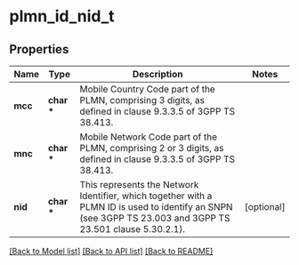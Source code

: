 # plmn_id_nid_t

## Properties
Name | Type | Description | Notes
------------ | ------------- | ------------- | -------------
**mcc** | **char \*** | Mobile Country Code part of the PLMN, comprising 3 digits, as defined in clause 9.3.3.5 of 3GPP TS 38.413.   | 
**mnc** | **char \*** | Mobile Network Code part of the PLMN, comprising 2 or 3 digits, as defined in  clause 9.3.3.5 of 3GPP TS 38.413.   | 
**nid** | **char \*** | This represents the Network Identifier, which together with a PLMN ID is used to identify an SNPN (see 3GPP TS 23.003 and 3GPP TS 23.501 clause 5.30.2.1).   | [optional] 

[[Back to Model list]](../README.md#documentation-for-models) [[Back to API list]](../README.md#documentation-for-api-endpoints) [[Back to README]](../README.md)


